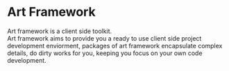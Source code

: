 # Art Framework
Art framework is a client side toolkit. <br/>
Art framework aims to provide you a ready to use client side project development enviorment, packages of art framework encapsulate complex details, do dirty works for you, keeping you focus on your own code development.